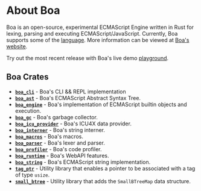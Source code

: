 # About Boa

Boa is an open-source, experimental ECMAScript Engine written in Rust for
lexing, parsing and executing ECMAScript/JavaScript. Currently, Boa supports some
of the [language][boa-conformance]. More information can be viewed at [Boa's
website][boa-web].

Try out the most recent release with Boa's live demo
[playground][boa-playground].

## Boa Crates

- [**`boa_cli`**][cli] - Boa's CLI && REPL implementation
- [**`boa_ast`**][ast] - Boa's ECMAScript Abstract Syntax Tree.
- [**`boa_engine`**][engine] - Boa's implementation of ECMAScript builtin objects and execution.
- [**`boa_gc`**][gc] - Boa's garbage collector.
- [**`boa_icu_provider`**][icu] - Boa's ICU4X data provider.
- [**`boa_interner`**][interner] - Boa's string interner.
- [**`boa_macros`**][macros] - Boa's macros.
- [**`boa_parser`**][parser] - Boa's lexer and parser.
- [**`boa_profiler`**][profiler] - Boa's code profiler.
- [**`boa_runtime`**][runtime] - Boa's WebAPI features.
- [**`boa_string`**][string] - Boa's ECMAScript string implementation.
- [**`tag_ptr`**][tag_ptr] - Utility library that enables a pointer to be associated with a tag of type `usize`.
- [**`small_btree`**][small_btree] - Utility library that adds the `SmallBTreeMap` data structure.

[boa-conformance]: https://boajs.dev/conformance
[boa-web]: https://boajs.dev/
[boa-playground]: https://boajs.dev/playground
[ast]: https://docs.rs/boa_ast/latest/boa_ast/index.html
[engine]: https://docs.rs/boa_engine/latest/boa_engine/index.html
[gc]: https://docs.rs/boa_gc/latest/boa_gc/index.html
[interner]: https://docs.rs/boa_interner/latest/boa_interner/index.html
[parser]: https://docs.rs/boa_parser/latest/boa_parser/index.html
[profiler]: https://docs.rs/boa_profiler/latest/boa_profiler/index.html
[icu]: https://docs.rs/boa_icu_provider/latest/boa_icu_provider/index.html
[runtime]: https://docs.rs/boa_runtime/latest/boa_runtime/index.html
[string]: https://docs.rs/boa_string/latest/boa_string/index.html
[tag_ptr]: https://docs.rs/tag_ptr/latest/tag_ptr/index.html
[small_btree]: https://docs.rs/small_btree/latest/small_btree/index.html
[macros]: https://docs.rs/boa_macros/latest/boa_macros/index.html
[cli]: https://crates.io/crates/boa_cli
